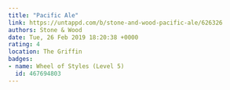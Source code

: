 ```yaml
---
title: "Pacific Ale"
link: https://untappd.com/b/stone-and-wood-pacific-ale/626326
authors: Stone & Wood
date: Tue, 26 Feb 2019 18:20:38 +0000
rating: 4
location: The Griffin
badges:
- name: Wheel of Styles (Level 5)
  id: 467694803
---
```

